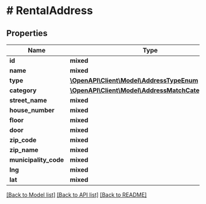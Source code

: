 # # RentalAddress

## Properties

Name | Type | Description | Notes
------------ | ------------- | ------------- | -------------
**id** | **mixed** |  |
**name** | **mixed** |  |
**type** | [**\OpenAPI\Client\Model\AddressTypeEnum**](AddressTypeEnum.md) |  |
**category** | [**\OpenAPI\Client\Model\AddressMatchCategoryEnum**](AddressMatchCategoryEnum.md) |  |
**street_name** | **mixed** |  |
**house_number** | **mixed** |  |
**floor** | **mixed** |  | [optional]
**door** | **mixed** |  | [optional]
**zip_code** | **mixed** |  |
**zip_name** | **mixed** |  |
**municipality_code** | **mixed** |  | [optional]
**lng** | **mixed** |  |
**lat** | **mixed** |  |

[[Back to Model list]](../../README.md#models) [[Back to API list]](../../README.md#endpoints) [[Back to README]](../../README.md)
